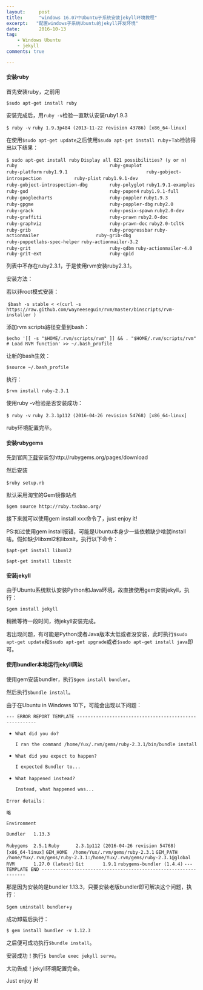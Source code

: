 ```yaml
---
layout:     post
title:      "windows 16.07中Ubuntu子系统安装jekyll环境教程"
excerpt:   "配置windows子系统Ubuntu的jekyll开发环境"
date:       2016-10-13
tag:
    - Windows Ubuntu
    - jekyll
comments: true

---
```


#### **安装ruby**

首先安装ruby，之前用

`$sudo apt-get install ruby`

安装完成后，用`ruby -v`检验一直默认安装ruby1.9.3

`$ ruby -v`
`ruby 1.9.3p484 (2013-11-22 revision 43786) [x86_64-linux]`

在使用`$sudo apt-get update`之后使用`$sudo apt-get install ruby`+`Tab`检验得出以下结果：

`$ sudo apt-get install ruby`
`Display all 621 possibilities? (y or n)`
`ruby                                  ruby-gnuplot                          ruby-platform`
`ruby1.9.1                             ruby-gobject-introspection            ruby-plist`
`ruby1.9.1-dev                         ruby-gobject-introspection-dbg        ruby-polyglot`
`ruby1.9.1-examples                    ruby-god                              ruby-popen4`
`ruby1.9.1-full                        ruby-googlecharts                     ruby-poppler`
`ruby1.9.3                             ruby-gpgme                            ruby-poppler-dbg`
`ruby2.0                               ruby-grack                            ruby-posix-spawn`
`ruby2.0-dev                           ruby-graffiti                         ruby-prawn`
`ruby2.0-doc                           ruby-graphviz                         ruby-prawn-doc`
`ruby2.0-tcltk                         ruby-grib                             ruby-progressbar`
`ruby-actionmailer                     ruby-grib-dbg                         ruby-puppetlabs-spec-helper`
`ruby-actionmailer-3.2                 ruby-grit                             ruby-qdbm`
`ruby-actionmailer-4.0                 ruby-grit-ext                         ruby-qpid`

列表中不存在ruby2.3.1，于是使用rvm安装ruby2.3.1。

安装方法：

若以非root模式安装：

 `$bash -s stable < <(curl -s https://raw.github.com/wayneeseguin/rvm/master/binscripts/rvm-installer )`

添加rvm scripts路径变量到bash： 

 `$echo '[[ -s "$HOME/.rvm/scripts/rvm" ]] && . "$HOME/.rvm/scripts/rvm" # Load RVM function' >> ~/.bash_profile`

让新的bash生效：

`$source ~/.bash_profile`

执行：

`$rvm install ruby-2.3.1`

使用ruby -v检验是否安装成功：

`$ ruby -v`
`ruby 2.3.1p112 (2016-04-26 revision 54768) [x86_64-linux]`

ruby环境配置完毕。

#### **安装rubygems**

先到官网[下载](http://www.2cto.com/soft)安装包http://rubygems.org/pages/download

然后安装

`$ruby setup.rb` 

默认采用淘宝的Gem镜像站点

`$gem source http://ruby.taobao.org/`

接下来就可以使用gem install xxx命令了，just enjoy it!

PS:如过使用gem install报错，可能是Ubuntu本身少一些依赖缺少啥就install 啥。假如缺少libxml2和libxslt，执行以下命令：

`$apt-get install libxml2`

`$apt-get install libxslt`

#### **安装jekyll**

由于Ubuntu系统默认安装Python和Java环境，故直接使用gem安装jekyll，执行：

`$gem install jekyll`

稍微等待一段时间，待jekyll安装完成。

若出现问题，有可能是Python或者Java版本太低或者没安装，此时执行`$sudo apt-get update`和`$sudo apt-get upgrade`或者`$sudo apt-get install java`即可。

#### **使用bundler本地运行jekyll网站**

使用gem安装bundler，执行`$gem install bundler`。

然后执行`$bundle install`。

由于在Ubuntu in Windows 10下，可能会出现以下问题：

`--- ERROR REPORT TEMPLATE -------------------------------------------------------`

- `What did you do?`

  `I ran the command /home/Yux/.rvm/gems/ruby-2.3.1/bin/bundle install`

- `What did you expect to happen?`

  `I expected Bundler to...`

- `What happened instead?`

  `Instead, what happened was...`


`Error details：`

`略`

`Environment`

 `Bundler   1.13.3`

 `Rubygems  2.5.1`
 `Ruby      2.3.1p112 (2016-04-26 revision 54768) [x86_64-linux]`
 `GEM_HOME  /home/Yux/.rvm/gems/ruby-2.3.1`
 `GEM_PATH  /home/Yux/.rvm/gems/ruby-2.3.1:/home/Yux/.rvm/gems/ruby-2.3.1@global`
 `RVM       1.27.0 (latest)`
 `Git       1.9.1`
 `rubygems-bundler (1.4.4)`
`--- TEMPLATE END ----------------------------------------------------------------`

那是因为安装的是bundler 1.13.3，只要安装老版bundler即可解决这个问题，执行：

`$gem uninstall bundler`+`y`

成功卸载后执行：

`$ gem install bundler -v 1.12.3`

之后便可成功执行`$bundle install`。

安装成功！执行`$ bundle exec jekyll serve`。

大功告成！jekyll环境配置完全。

Just enjoy it!
